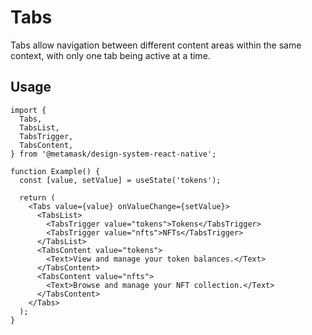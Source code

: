 # Tabs

Tabs allow navigation between different content areas within the same context, with only one tab being active at a time.

## Usage

```tsx
import {
  Tabs,
  TabsList,
  TabsTrigger,
  TabsContent,
} from '@metamask/design-system-react-native';

function Example() {
  const [value, setValue] = useState('tokens');

  return (
    <Tabs value={value} onValueChange={setValue}>
      <TabsList>
        <TabsTrigger value="tokens">Tokens</TabsTrigger>
        <TabsTrigger value="nfts">NFTs</TabsTrigger>
      </TabsList>
      <TabsContent value="tokens">
        <Text>View and manage your token balances.</Text>
      </TabsContent>
      <TabsContent value="nfts">
        <Text>Browse and manage your NFT collection.</Text>
      </TabsContent>
    </Tabs>
  );
}
```
